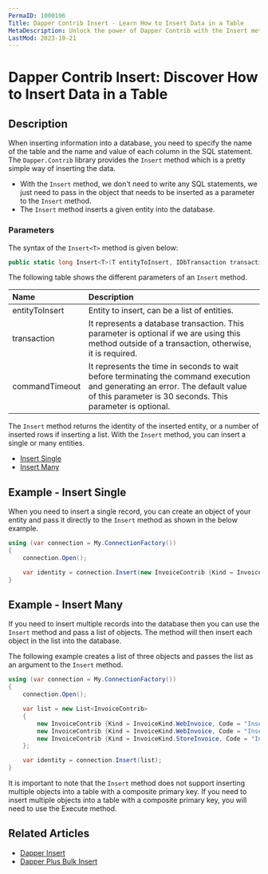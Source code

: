 ```yaml
---
PermaID: 1000196
Title: Dapper Contrib Insert - Learn How to Insert Data in a Table
MetaDescription: Unlock the power of Dapper Contrib with the Insert method to insert data in a table. Learn how to use the simplest way to insert rows in a database table without writing any SQL.
LastMod: 2023-10-21
---
```


# Dapper Contrib Insert: Discover How to Insert Data in a Table

## Description

When inserting information into a database, you need to specify the name of the table and the name and value of each column in the SQL statement. The `Dapper.Contrib` library provides the `Insert` method which is a pretty simple way of inserting the data. 

 - With the `Insert` method, we don't need to write any SQL statements, we just need to pass in the object that needs to be inserted as a parameter to the `Insert` method.
 - The `Insert` method inserts a given entity into the database. 

### Parameters

The syntax of the `Insert<T>` method is given below:

```csharp
public static long Insert<T>(T entityToInsert, IDbTransaction transaction = null, int? commandTimeout = null)
```
The following table shows the different parameters of an `Insert` method.

| Name | Description |
| :--- | :---------- |
| entityToInsert | Entity to insert, can be a list of entities. |
| transaction    | It represents a database transaction. This parameter is optional if we are using this method outside of a transaction, otherwise, it is required. |
| commandTimeout | It represents the time in seconds to wait before terminating the command execution and generating an error. The default value of this parameter is 30 seconds. This parameter is optional. |

The `Insert` method returns the identity of the inserted entity, or a number of inserted rows if inserting a list. With the `Insert` method, you can insert a single or many entities.

- [Insert Single](#example---insert-single)
- [Insert Many](#example---insert-single)

## Example - Insert Single

When you need to insert a single record, you can create an object of your entity and pass it directly to the `Insert` method as shown in the below example.

```csharp
using (var connection = My.ConnectionFactory())
{
    connection.Open();

    var identity = connection.Insert(new InvoiceContrib {Kind = InvoiceKind.WebInvoice, Code = "Insert_Single_1"});
}
```

## Example - Insert Many

If you need to insert multiple records into the database then you can use the `Insert` method and pass a list of objects. The method will then insert each object in the list into the database.

The following example creates a list of three objects and passes the list as an argument to the `Insert` method.

```csharp
using (var connection = My.ConnectionFactory())
{
    connection.Open();

    var list = new List<InvoiceContrib>
    {
        new InvoiceContrib {Kind = InvoiceKind.WebInvoice, Code = "Insert_Many_1"},
        new InvoiceContrib {Kind = InvoiceKind.WebInvoice, Code = "Insert_Many_2"},
        new InvoiceContrib {Kind = InvoiceKind.StoreInvoice, Code = "Insert_Many_3"}
    };

    var identity = connection.Insert(list);
}
```

It is important to note that the `Insert` method does not support inserting multiple objects into a table with a composite primary key. If you need to insert multiple objects into a table with a composite primary key, you will need to use the Execute method.

## Related Articles

- [Dapper Insert](/execute#example-execute-insert)
- [Dapper Plus Bulk Insert](/bulk-insert)